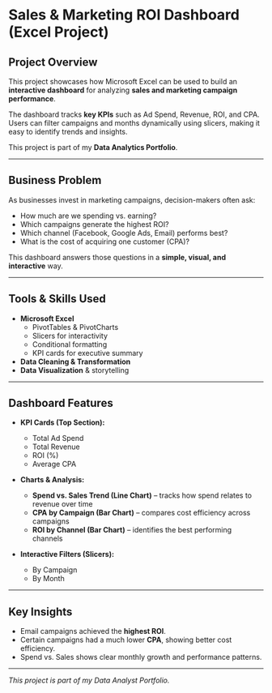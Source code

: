 # Sales & Marketing ROI Dashboard (Excel Project)

##  Project Overview  
This project showcases how Microsoft Excel can be used to build an **interactive dashboard** for analyzing **sales and marketing campaign performance**.  

The dashboard tracks **key KPIs** such as Ad Spend, Revenue, ROI, and CPA. Users can filter campaigns and months dynamically using slicers, making it easy to identify trends and insights.  

This project is part of my **Data Analytics Portfolio**.

---

##  Business Problem  
As businesses invest in marketing campaigns, decision-makers often ask:  
- How much are we spending vs. earning?  
- Which campaigns generate the highest ROI?  
- Which channel (Facebook, Google Ads, Email) performs best?  
- What is the cost of acquiring one customer (CPA)?  

This dashboard answers those questions in a **simple, visual, and interactive** way.

---

##  Tools & Skills Used  
- **Microsoft Excel**  
  - PivotTables & PivotCharts  
  - Slicers for interactivity  
  - Conditional formatting  
  - KPI cards for executive summary  
- **Data Cleaning & Transformation**  
- **Data Visualization** & storytelling  

---

##  Dashboard Features  
- **KPI Cards (Top Section):**  
  - Total Ad Spend  
  - Total Revenue  
  - ROI (%)  
  - Average CPA  

- **Charts & Analysis:**  
  - **Spend vs. Sales Trend (Line Chart)** – tracks how spend relates to revenue over time  
  - **CPA by Campaign (Bar Chart)** – compares cost efficiency across campaigns  
  - **ROI by Channel (Bar Chart)** – identifies the best performing channels  

- **Interactive Filters (Slicers):**  
  - By Campaign  
  - By Month 

---

## Key Insights  
- Email campaigns achieved the **highest ROI**.  
- Certain campaigns had a much lower **CPA**, showing better cost efficiency.  
- Spend vs. Sales shows clear monthly growth and performance patterns.   
---

 *This project is part of my Data Analyst Portfolio.*

